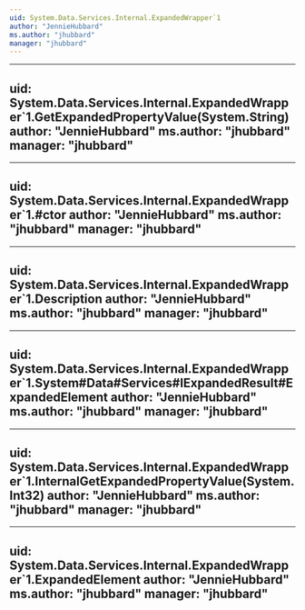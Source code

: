 ```yaml
---
uid: System.Data.Services.Internal.ExpandedWrapper`1
author: "JennieHubbard"
ms.author: "jhubbard"
manager: "jhubbard"
---
```


---
uid: System.Data.Services.Internal.ExpandedWrapper`1.GetExpandedPropertyValue(System.String)
author: "JennieHubbard"
ms.author: "jhubbard"
manager: "jhubbard"
---

---
uid: System.Data.Services.Internal.ExpandedWrapper`1.#ctor
author: "JennieHubbard"
ms.author: "jhubbard"
manager: "jhubbard"
---

---
uid: System.Data.Services.Internal.ExpandedWrapper`1.Description
author: "JennieHubbard"
ms.author: "jhubbard"
manager: "jhubbard"
---

---
uid: System.Data.Services.Internal.ExpandedWrapper`1.System#Data#Services#IExpandedResult#ExpandedElement
author: "JennieHubbard"
ms.author: "jhubbard"
manager: "jhubbard"
---

---
uid: System.Data.Services.Internal.ExpandedWrapper`1.InternalGetExpandedPropertyValue(System.Int32)
author: "JennieHubbard"
ms.author: "jhubbard"
manager: "jhubbard"
---

---
uid: System.Data.Services.Internal.ExpandedWrapper`1.ExpandedElement
author: "JennieHubbard"
ms.author: "jhubbard"
manager: "jhubbard"
---
